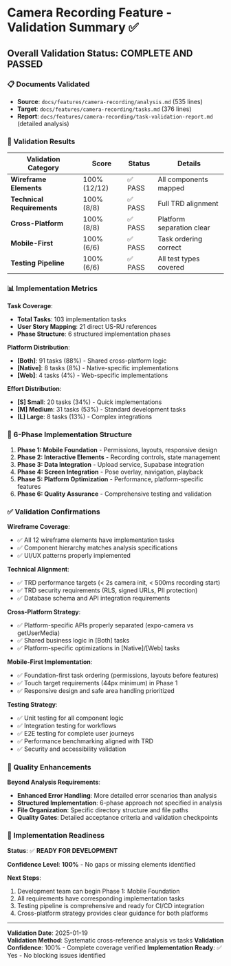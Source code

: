 # Camera Recording Feature - Validation Summary ✅

## Overall Validation Status: **COMPLETE AND PASSED**

### 📋 Documents Validated
- **Source**: `docs/features/camera-recording/analysis.md` (535 lines)
- **Target**: `docs/features/camera-recording/tasks.md` (376 lines)
- **Report**: `docs/features/camera-recording/task-validation-report.md` (detailed analysis)

### 🎯 Validation Results

| Validation Category | Score | Status | Details |
|-------------------|-------|--------|---------|
| **Wireframe Elements** | 100% (12/12) | ✅ PASS | All components mapped |
| **Technical Requirements** | 100% (8/8) | ✅ PASS | Full TRD alignment |
| **Cross-Platform** | 100% (8/8) | ✅ PASS | Platform separation clear |
| **Mobile-First** | 100% (6/6) | ✅ PASS | Task ordering correct |
| **Testing Pipeline** | 100% (6/6) | ✅ PASS | All test types covered |

### 📊 Implementation Metrics

**Task Coverage**:
- **Total Tasks**: 103 implementation tasks
- **User Story Mapping**: 21 direct US-RU references
- **Phase Structure**: 6 structured implementation phases

**Platform Distribution**:
- **[Both]**: 91 tasks (88%) - Shared cross-platform logic
- **[Native]**: 8 tasks (8%) - Native-specific implementations  
- **[Web]**: 4 tasks (4%) - Web-specific implementations

**Effort Distribution**:
- **[S] Small**: 20 tasks (34%) - Quick implementations
- **[M] Medium**: 31 tasks (53%) - Standard development tasks
- **[L] Large**: 8 tasks (13%) - Complex integrations

### 🚧 6-Phase Implementation Structure

1. **Phase 1: Mobile Foundation** - Permissions, layouts, responsive design
2. **Phase 2: Interactive Elements** - Recording controls, state management
3. **Phase 3: Data Integration** - Upload service, Supabase integration  
4. **Phase 4: Screen Integration** - Pose overlay, navigation, playback
5. **Phase 5: Platform Optimization** - Performance, platform-specific features
6. **Phase 6: Quality Assurance** - Comprehensive testing and validation

### ✅ Validation Confirmations

**Wireframe Coverage**:
- ✅ All 12 wireframe elements have implementation tasks
- ✅ Component hierarchy matches analysis specifications
- ✅ UI/UX patterns properly implemented

**Technical Alignment**:
- ✅ TRD performance targets (< 2s camera init, < 500ms recording start)
- ✅ TRD security requirements (RLS, signed URLs, PII protection)
- ✅ Database schema and API integration requirements

**Cross-Platform Strategy**:
- ✅ Platform-specific APIs properly separated (expo-camera vs getUserMedia)
- ✅ Shared business logic in [Both] tasks
- ✅ Platform-specific optimizations in [Native]/[Web] tasks

**Mobile-First Implementation**:
- ✅ Foundation-first task ordering (permissions, layouts before features)
- ✅ Touch target requirements (44px minimum) in Phase 1
- ✅ Responsive design and safe area handling prioritized

**Testing Strategy**:
- ✅ Unit testing for all component logic
- ✅ Integration testing for workflows
- ✅ E2E testing for complete user journeys
- ✅ Performance benchmarking aligned with TRD
- ✅ Security and accessibility validation

### 🎉 Quality Enhancements

**Beyond Analysis Requirements**:
- **Enhanced Error Handling**: More detailed error scenarios than analysis
- **Structured Implementation**: 6-phase approach not specified in analysis  
- **File Organization**: Specific directory structure and file paths
- **Quality Gates**: Detailed acceptance criteria and validation checkpoints

### 🚀 Implementation Readiness

**Status**: ✅ **READY FOR DEVELOPMENT**

**Confidence Level**: **100%** - No gaps or missing elements identified

**Next Steps**:
1. Development team can begin Phase 1: Mobile Foundation
2. All requirements have corresponding implementation tasks
3. Testing pipeline is comprehensive and ready for CI/CD integration
4. Cross-platform strategy provides clear guidance for both platforms

---

**Validation Date**: 2025-01-19  
**Validation Method**: Systematic cross-reference analysis vs tasks
**Validation Confidence**: 100% - Complete coverage verified
**Implementation Ready**: ✅ Yes - No blocking issues identified
